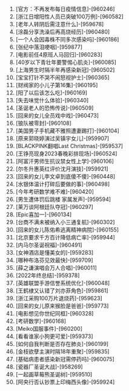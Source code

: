 
1. [官方：不再发布每日疫情信息]-[960246]
1. [浙江日增阳性人员已突破100万例]-[960582]
1. [老年人转阴后需注意什么]-[959678]
1. [涂磊分享洗澡后再高烧经历]-[960480]
1. [一个人会因毒株不同多次感染吗]-[960186]
1. [张纪中落泪哽咽]-[959877]
1. [电影前任4原班人马回归]-[960283]
1. [40岁以下青壮年要警惕心肌炎]-[960085]
1. [上海男生时隔半年再感染新冠]-[960502]
1. [宝宝打针不哭不闹怒视护士]-[960365]
1. [财阀家的小儿子第16集]-[960195]
1. [阳了以后该怎么吃]-[960169]
1. [失去味觉什么体验]-[960340]
1. [圣诞老人的恐怖传说]-[960509]
1. [回来的女儿全员戏中戏]-[960473]
1. [狼队被零封]-[960108]
1. [美国男子手机藏不雅照遭妻踢打]-[960104]
1. [原来郭晓婷演过吴镇宇女儿]-[959907]
1. [BLACKPINK翻唱Last Christmas]-[959537]
1. [王铮亮现身2023春晚彩排现场]-[960524]
1. [阿富汗男师生抗议禁女性上学]-[960106]
1. [尔冬升惠英红评价沈月演技]-[959921]
1. [回来的女儿李文卓到底傻不傻]-[960448]
1. [水银体温计打碎后要做的事]-[960498]
1. [今年考研数学难不难]-[960420]
1. [男生遭体罚后跳楼 家属发声]-[959594]
1. [莱万谈阿根廷队夺冠]-[960297]
1. [Epic喜加一]-[960134]
1. [台商不满未被纳入小三通复航]-[960302]
1. [回来的女儿陈佑希逃离精神病院]-[960155]
1. [北京要求千方百计降低病亡率]-[959944]
1. [内马尔圣诞祝福]-[960491]
1. [女神酒店是懂美女的]-[959283]
1. [哪种布洛芬见效最快]-[959709]
1. [薛之谦演唱会万人合唱]-[960011]
1. [2022年终总结]-[959378]
1. [英雄联盟手游信誉系统优化]-[960048]
1. [王鹤棣又认错了刘亦菲角色]-[959861]
1. [浙江采购100万片退烧药]-[959623]
1. [回来的女儿原来猴脸是爸爸]-[959773]
1. [电影想见你世纪同框]-[960328]
1. [考研数学]-[960168]
1. [Meiko国服事件]-[960200]
1. [看看谁家小狗更可爱]-[959373]
1. [如何自我判断是否存在肺炎]-[960199]
1. [金枝欲孽主演时隔18年重聚]-[959835]
1. [基础病患者感染新冠需停药吗]-[960075]
1. [瓷器厂圣诞大战]-[958269]
1. [一起画草莓熊圣诞树]-[959510]
1. [阿央行否认钞票上印梅西头像]-[959924]